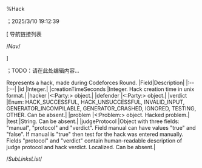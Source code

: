﻿
%Hack

；2025/3/10 19:12:39


[ 导航链接列表

/*Nav*/

]

；TODO：请在此处编辑内容...




[](@Hack)


Represents a hack, made during Codeforces Round.
|Field|Description|
|:--|:--|
|id |Integer.|
|creationTimeSeconds |Integer. Hack creation time in unix format.|
|hacker |<:Party:> object.|
|defender |<:Party:> object.|
|verdict |Enum: HACK_SUCCESSFUL, HACK_UNSUCCESSFUL, INVALID_INPUT, GENERATOR_INCOMPILABLE, GENERATOR_CRASHED, IGNORED, TESTING, OTHER. Can be absent.|
|problem |<:Problem:> object. Hacked problem.|
|test |String. Can be absent.|
|judgeProtocol |Object with three fields: "manual", "protocol" and "verdict". Field manual can have values "true" and "false". If manual is "true" then test for the hack was entered manually. Fields "protocol" and "verdict" contain human-readable description of judge protocol and hack verdict. Localized. Can be absent.|





/*SubLinksList*/



